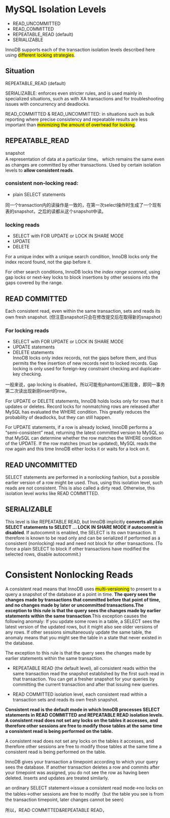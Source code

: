 # MySQL Isolation Levels
- READ_UNCOMMITTED
- READ_COMMITTED
- REPEATABLE_READ (default)
- SERIALIZABLE

InnoDB supports each of the transaction isolation levels described here using <mark>different locking strategies</mark>.

## Situation
REPEATABLE_READ (default)  

SERIALIZABLE: enforces even stricter rules, and is used mainly in specialized situations, such as with XA transactions and for troubleshooting issues with concurrency and deadlocks.

READ\_COMMITTED & READ_UNCOMMITTED: in situations such as bulk reporting where precise consistency and repeatable results are less important than <mark>minimizing the amount of overhead for locking</mark>. 

## REPEATABLE_READ
snapshot  
A representation of data at a particular time。 which remains the same even as changes are committed by other transactions. Used by certain isolation levels to **allow consistent reads**.

### consistent non-locking read:
- plain SELECT statements
 
同一个transaction内的读操作是一致的，在第一次select操作时生成了一个现有表的snapshot，之后的读都从这个snapshot中读。

### locking reads
- SELECT with FOR UPDATE or LOCK IN SHARE MODE
- UPDATE
- DELETE

For a unique index with a unique search condition, InnoDB locks only the index record found, not the gap before it.

For other search conditions, InnoDB locks the _index range scanned_, using gap locks or next-key locks to block insertions by other sessions into the gaps covered by the range. 

##  READ COMMITTED

Each consistent read, even within the same transaction, sets and reads its own fresh snapshot. (但注意snapshot只会在修改提交后在取得新的snapshot）

### For locking reads 
- SELECT with FOR UPDATE or LOCK IN SHARE MODE
- UPDATE statements
- DELETE statements  
InnoDB locks only index records, not the gaps before them, and thus permits the free insertion of new records next to locked records. Gap locking is only used for foreign-key constraint checking and duplicate-key checking.

一般来说，gap locking is disabled，所以可能有phantom幻影现象，即同一事务第二次读出现新刚insert的row。
 
For UPDATE or DELETE statements, InnoDB holds locks only for rows that it updates or deletes. Record locks for nonmatching rows are released after MySQL has evaluated the WHERE condition. This greatly reduces the probability of deadlocks, but they can still happen.

For UPDATE statements, if a row is already locked, InnoDB performs a “semi-consistent” read, returning the latest committed version to MySQL so that MySQL can determine whether the row matches the WHERE condition of the UPDATE. If the row matches (must be updated), MySQL reads the row again and this time InnoDB either locks it or waits for a lock on it.

## READ UNCOMMITTED

SELECT statements are performed in a nonlocking fashion, but a possible earlier version of a row might be used. Thus, using this isolation level, such reads are not consistent. This is also called a dirty read. Otherwise, this isolation level works like READ COMMITTED.

## SERIALIZABLE

This level is like REPEATABLE READ, but InnoDB implicitly **converts all plain SELECT statements to SELECT ... LOCK IN SHARE MODE if autocommit is disabled**. If autocommit is enabled, the SELECT is its own transaction. It therefore is known to be read only and can be serialized if performed as a consistent (nonlocking) read and need not block for other transactions. (To force a plain SELECT to block if other transactions have modified the selected rows, disable autocommit.)
 
 
# Consistent Nonlocking Reads

A consistent read means that InnoDB uses <mark>multi-versioning</mark> to present to a query a snapshot of the database at a point in time. **The query sees the changes made by transactions that committed before that point of time, and no changes made by later or uncommitted transactions.The exception to this rule is that the query sees the changes made by earlier statements within the same transaction**.This exception causes the following anomaly: If you update some rows in a table, a SELECT sees the latest version of the updated rows, but it might also see older versions of any rows. If other sessions simultaneously update the same table, the anomaly means that you might see the table in a state that never existed in the database.

The exception to this rule is that the query sees the changes made by earlier statements within the same transaction. 

- REPEATABLE READ (the default level), all consistent reads within the same transaction read the snapshot established by the first such read in that transaction. You can get a fresher snapshot for your queries by committing the current transaction and after that issuing new queries.

- READ COMMITTED isolation level, each consistent read within a transaction sets and reads its own fresh snapshot.

**Consistent read is the default mode in which InnoDB processes SELECT statements in READ COMMITTED and REPEATABLE READ isolation levels. A consistent read does not set any locks on the tables it accesses, and therefore other sessions are free to modify those tables at the same time a consistent read is being performed on the table.**

 A consistent read does not set any locks on the tables it accesses, and therefore other sessions are free to modify those tables at the same time a consistent read is being performed on the table.

InnoDB gives your transaction a timepoint according to which your query sees the database. If another transaction deletes a row and commits after your timepoint was assigned, you do not see the row as having been deleted. Inserts and updates are treated similarly.

an ordinary SELECT statement->issue a consistent read mode->no locks on the tables->other sessions are free to modify（but the table you see is from the transaction timepoint, later changes cannot be seen)


所以，READ COMMITTED&REPEATABLE READ，
